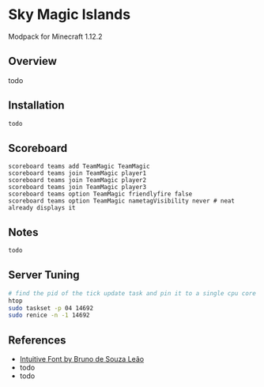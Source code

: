 Sky Magic Islands
===
Modpack for Minecraft 1.12.2

## Overview
todo

## Installation
```bash
todo
```

## Scoreboard
```
scoreboard teams add TeamMagic TeamMagic
scoreboard teams join TeamMagic player1
scoreboard teams join TeamMagic player2
scoreboard teams join TeamMagic player3
scoreboard teams option TeamMagic friendlyfire false
scoreboard teams option TeamMagic nametagVisibility never # neat already displays it
```

## Notes
```bash
todo
```

## Server Tuning
```bash
# find the pid of the tick update task and pin it to a single cpu core an give it slight priority
htop
sudo taskset -p 04 14692
sudo renice -n -1 14692
```

## References
- [Intuitive Font by Bruno de Souza Leão](https://fontlibrary.org/en/font/intuitive)
- todo
- todo
